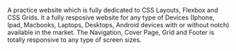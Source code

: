 A practice website which is fully dedicated to CSS Layouts, Flexbox and CSS Grids. It a fully resposive website for any type of Devices (Iphone, Ipad, Macbooks, Laptops, Desktops, Android devices with or without notch) available in the market. The Navigation, Cover Page, Grid and Footer is totally responsive to any type of screen sizes.  
